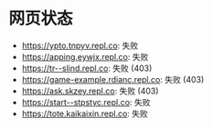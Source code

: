 # 网页状态
- https://ypto.tnpyv.repl.co: 失败
- https://apping.eywjx.repl.co: 失败
- https://tr--slind.repl.co: 失败 (403)
- https://game-example.rdianc.repl.co: 失败 (403)
- https://ask.skzey.repl.co: 失败 (403)
- https://start--stpstyc.repl.co: 失败
- https://tote.kaikaixin.repl.co: 失败
